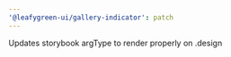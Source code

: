 ```yaml
---
'@leafygreen-ui/gallery-indicator': patch
---
```


Updates storybook argType to render properly on .design
